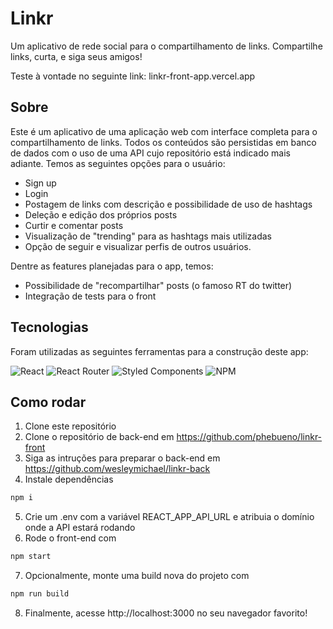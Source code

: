 # Linkr
Um aplicativo de rede social para o compartilhamento de links. Compartilhe links, curta, e siga seus amigos!

Teste à vontade no seguinte link: linkr-front-app.vercel.app

## Sobre

Este é um aplicativo de uma aplicação web com interface completa para o compartilhamento de links. Todos os conteúdos são persistidas em banco de dados com o uso de uma API cujo repositório está indicado mais adiante. Temos as seguintes opções para o usuário:

- Sign up
- Login
- Postagem de links com descrição e possibilidade de uso de hashtags
- Deleção e edição dos próprios posts
- Curtir e comentar posts
- Visualização de "trending" para as hashtags mais utilizadas
- Opção de seguir e visualizar perfis de outros usuários.

Dentre as features planejadas para o app, temos:
- Possibilidade de "recompartilhar" posts (o famoso RT do twitter)
- Integração de tests para o front

## Tecnologias
Foram utilizadas as seguintes ferramentas para a construção deste app:<br>

![React](https://img.shields.io/badge/react-%2320232a.svg?style=for-the-badge&logo=react&logoColor=%2361DAFB)
![React Router](https://img.shields.io/badge/React_Router-CA4245?style=for-the-badge&logo=react-router&logoColor=white)
![Styled Components](https://img.shields.io/badge/styled--components-DB7093?style=for-the-badge&logo=styled-components&logoColor=white)
![NPM](https://img.shields.io/badge/NPM-%23CB3837.svg?style=for-the-badge&logo=npm&logoColor=white)

## Como rodar

1. Clone este repositório
2. Clone o repositório de back-end em https://github.com/phebueno/linkr-front
3. Siga as intruções para preparar o back-end em https://github.com/wesleymichael/linkr-back
4. Instale dependências
```bash
npm i
```
5. Crie um .env com a variável REACT_APP_API_URL e atribuia o domínio onde a API estará rodando
6. Rode o front-end com
```bash
npm start
```
7. Opcionalmente, monte uma build nova do projeto com
```bash
npm run build
```
8. Finalmente, acesse http://localhost:3000 no seu navegador favorito!

